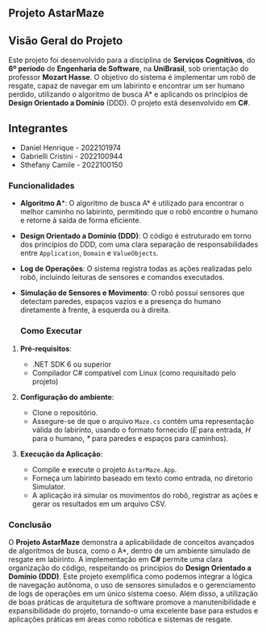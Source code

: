 ## Projeto AstarMaze 

## Visão Geral do Projeto

Este projeto foi desenvolvido para a disciplina de **Serviços Cognitivos**, do **6º período** de **Engenharia de Software**, na **UniBrasil**, sob orientação do professor **Mozart Hasse**. O objetivo do sistema é implementar um robô de resgate, capaz de navegar em um labirinto e encontrar um ser humano perdido, utilizando o algoritmo de busca A* e aplicando os princípios de **Design Orientado a Domínio** (DDD). O projeto está desenvolvido em **C#**.

## Integrantes
- Daniel Henrique - 2022101974
- Gabrielli Cristini - 2022100944
- Sthefany Camile - 2022100150

### Funcionalidades

- **Algoritmo A***: O algoritmo de busca A* é utilizado para encontrar o melhor caminho no labirinto, permitindo que o robô encontre o humano e retorne à saída de forma eficiente.
- **Design Orientado a Domínio (DDD)**: O código é estruturado em torno dos princípios do DDD, com uma clara separação de responsabilidades entre `Application`, `Domain` e `ValueObjects`.
- **Log de Operações**: O sistema registra todas as ações realizadas pelo robô, incluindo leituras de sensores e comandos executados.
- **Simulação de Sensores e Movimento**: O robô possui sensores que detectam paredes, espaços vazios e a presença do humano diretamente à frente, à esquerda ou à direita.

  ### Como Executar

1. **Pré-requisitos**:
   - .NET SDK 6 ou superior
   - Compilador C# compatível com Linux (como requisitado pelo projeto)

2. **Configuração do ambiente**:
   - Clone o repositório.
   - Assegure-se de que o arquivo `Maze.cs` contém uma representação válida do labirinto, usando o formato fornecido (*E* para entrada, *H* para o humano, *\** para paredes e espaços para caminhos).

3. **Execução da Aplicação**:
   - Compile e execute o projeto `AstarMaze.App`.
   - Forneça um labirinto baseado em texto como entrada, no diretorio Simulator.
   - A aplicação irá simular os movimentos do robô, registrar as ações e gerar os resultados em um arquivo CSV.
   
### Conclusão

O **Projeto AstarMaze** demonstra a aplicabilidade de conceitos avançados de algoritmos de busca, como o A*, dentro de um ambiente simulado de resgate em labirinto. A implementação em **C#** permite uma clara organização do código, respeitando os princípios do **Design Orientado a Domínio (DDD)**. Este projeto exemplifica como podemos integrar a lógica de navegação autônoma, o uso de sensores simulados e o gerenciamento de logs de operações em um único sistema coeso. Além disso, a utilização de boas práticas de arquitetura de software promove a manutenibilidade e expansibilidade do projeto, tornando-o uma excelente base para estudos e aplicações práticas em áreas como robótica e sistemas de resgate.
     

